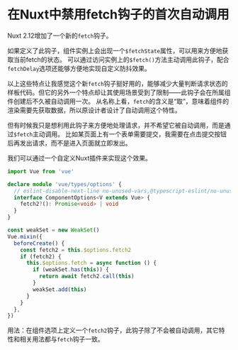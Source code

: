 # 在Nuxt中禁用fetch钩子的首次自动调用

Nuxt 2.12增加了一个新的`fetch`钩子。

如果定义了此钩子，组件实例上会出现一个`$fetchState`属性，可以用来方便地获取当前fetch的状态。
可以通过访问实例上的`$fetch()`方法主动调用此钩子，配合`fetchDelay`选项还能够方便地实现自定义防抖效果。

以上这些特点让我感觉这个新`fetch`钩子挺好用的，能够减少大量判断请求状态的样板代码。但它的另外一个特点却让其使用场景受到了限制——此钩子会在所属组件创建后不久被自动调用一次。
从名称上看，`fetch`的含义是“取”，意味着组件的渲染需要先获取数据，所以原设计者设计了自动调用这个特性。

但有时候我只是想利用此钩子来方便地处理请求，并不希望它被自动调用，而是通过`$fetch`主动调用。
比如某页面上有一个表单需要提交，我需要在点击提交按钮后再发出请求，而不是进入页面就立即发出。

我们可以通过一个自定义Nuxt插件来实现这个效果。
```ts
import Vue from 'vue'

declare module 'vue/types/options' {
  // eslint-disable-next-line no-unused-vars,@typescript-eslint/no-unused-vars
  interface ComponentOptions<V extends Vue> {
    fetch2?(): Promise<void> | void
  }
}

const weakSet = new WeakSet()
Vue.mixin({
  beforeCreate() {
    const fetch2 = this.$options.fetch2
    if (fetch2) {
      this.$options.fetch = async function () {
        if (weakSet.has(this)) {
          return await fetch2.call(this)
        }
        weakSet.add(this)
      }
    }
  },
})
```

用法：在组件选项上定义一个`fetch2`钩子，此钩子除了不会被自动调用，其它特性和相关用法都与`fetch`钩子一致。